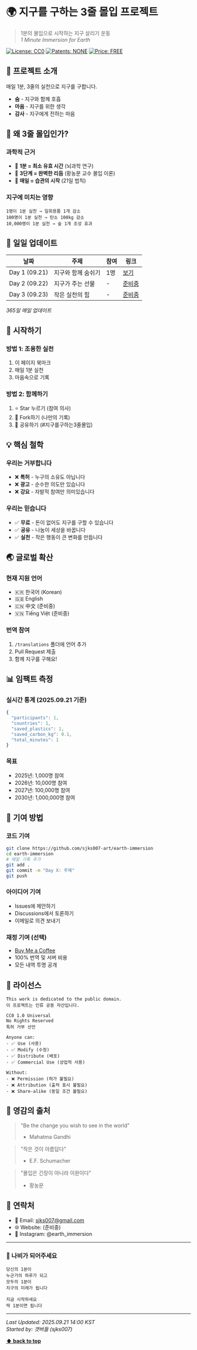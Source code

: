 # 🌍 지구를 구하는 3줄 몰입 프로젝트
> 1분의 몰입으로 시작하는 지구 살리기 운동  
> *1 Minute Immersion for Earth*

[![License: CC0](https://img.shields.io/badge/License-CC0-lightgrey.svg)](https://creativecommons.org/publicdomain/zero/1.0/)
[![Patents: NONE](https://img.shields.io/badge/Patents-NONE-green.svg)](https://github.com/sjks007-art/earth-immersion/blob/main/NO_PATENTS.md)
[![Price: FREE](https://img.shields.io/badge/Price-FREE%20FOREVER-blue.svg)](https://github.com/sjks007-art/earth-immersion)

## 🌱 프로젝트 소개

매일 1분, 3줄의 실천으로 지구를 구합니다.
- **숨** - 지구와 함께 호흡
- **마음** - 지구를 위한 생각
- **감사** - 지구에게 전하는 마음

## 🎯 왜 3줄 몰입인가?

### 과학적 근거
- 🧠 **1분 = 최소 유효 시간** (뇌과학 연구)
- 🌊 **3단계 = 완벽한 리듬** (황농문 교수 몰입 이론)
- 💚 **매일 = 습관의 시작** (21일 법칙)

### 지구에 미치는 영향
```
1명이 1분 실천 → 일회용품 1개 감소
100명이 1분 실천 → 탄소 100kg 감소
10,000명이 1분 실천 → 숲 1개 조성 효과
```

## 📅 일일 업데이트

| 날짜 | 주제 | 참여 | 링크 |
|------|------|------|------|
| Day 1 (09.21) | 지구와 함께 숨쉬기 | 1명 | [보기](./daily/day001.md) |
| Day 2 (09.22) | 지구가 주는 선물 | - | [준비중](./daily/day002.md) |
| Day 3 (09.23) | 작은 실천의 힘 | - | [준비중](./daily/day003.md) |

*365일 매일 업데이트*

## 🚀 시작하기

### 방법 1: 조용한 실천
1. 이 페이지 북마크
2. 매일 1분 실천
3. 마음속으로 기록

### 방법 2: 함께하기
1. ⭐ Star 누르기 (참여 의사)
2. 🍴 Fork하기 (나만의 기록)
3. 📢 공유하기 (#지구를구하는3줄몰입)

## 💡 핵심 철학

### 우리는 거부합니다
- ❌ **특허** - 누구의 소유도 아닙니다
- ❌ **광고** - 순수한 의도만 있습니다
- ❌ **강요** - 자발적 참여만 의미있습니다

### 우리는 믿습니다
- ✅ **무료** - 돈이 없어도 지구를 구할 수 있습니다
- ✅ **공유** - 나눔이 세상을 바꿉니다
- ✅ **실천** - 작은 행동이 큰 변화를 만듭니다

## 🌏 글로벌 확산

### 현재 지원 언어
- 🇰🇷 한국어 (Korean)
- 🇬🇧 English
- 🇨🇳 中文 (준비중)
- 🇻🇳 Tiếng Việt (준비중)

### 번역 참여
1. `/translations` 폴더에 언어 추가
2. Pull Request 제출
3. 함께 지구를 구해요!

## 📊 임팩트 측정

### 실시간 통계 (2025.09.21 기준)
```javascript
{
  "participants": 1,
  "countries": 1,
  "saved_plastics": 1,
  "saved_carbon_kg": 0.1,
  "total_minutes": 1
}
```

### 목표
- 2025년: 1,000명 참여
- 2026년: 10,000명 참여
- 2027년: 100,000명 참여
- 2030년: 1,000,000명 참여

## 🤝 기여 방법

### 코드 기여
```bash
git clone https://github.com/sjks007-art/earth-immersion
cd earth-immersion
# 매일 기록 추가
git add .
git commit -m "Day X: 주제"
git push
```

### 아이디어 기여
- Issues에 제안하기
- Discussions에서 토론하기
- 이메일로 의견 보내기

### 재정 기여 (선택)
- [Buy Me a Coffee](https://buymeacoffee.com/sjks007)
- 100% 번역 및 서버 비용
- 모든 내역 투명 공개

## 📜 라이선스

```
This work is dedicated to the public domain.
이 프로젝트는 인류 공동 자산입니다.

CC0 1.0 Universal
No Rights Reserved
특허 거부 선언

Anyone can:
- ✅ Use (사용)
- ✅ Modify (수정)  
- ✅ Distribute (배포)
- ✅ Commercial Use (상업적 사용)

Without:
- ❌ Permission (허가 불필요)
- ❌ Attribution (출처 표시 불필요)
- ❌ Share-alike (동일 조건 불필요)
```

## 🌟 영감의 출처

> "Be the change you wish to see in the world"  
> - Mahatma Gandhi

> "작은 것이 아름답다"  
> - E.F. Schumacher

> "몰입은 긴장이 아니라 이완이다"  
> - 황농문

## 📮 연락처

- 📧 Email: sjks007@gmail.com
- 🌐 Website: (준비중)
- 📱 Instagram: @earth_immersion

---

### 🦋 나비가 되어주세요

```
당신의 1분이
누군가의 하루가 되고
모두의 1분이  
지구의 미래가 됩니다

지금 시작하세요
딱 1분이면 됩니다
```

---

*Last Updated: 2025.09.21 14:00 KST*  
*Started by: 갯버들 (sjks007)*

**[⬆ back to top](#)**
